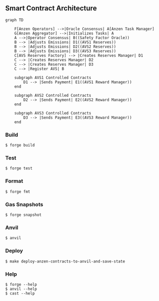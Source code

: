 ## Smart Contract Architecture

```mermaid
graph TD

    F[Anzen Operators] -->|Oracle Consensus| A[Anzen Task Manager]
    G[Anzen Aggregator] -->|Initializes Tasks| A
    A -->|Operator Consensus| B((Safety Factor Oracle))
    B --> |Adjusts Emissions| D1((AVS1 Reserves))
    B --> |Adjusts Emissions| D2((AVS2 Reserves))
    B --> |Adjusts Emissions| D3((AVS3 Reserves))
    C[AVS Reserves Factory] --> |Creates Reserves Manager| D1
    C --> |Creates Reserves Manager| D2
    C --> |Creates Reserves Manager| D3
    C --> |Register AVS| B

    subgraph AVS1 Controlled Contracts
        D1 --> |Sends Payment| E1((AVS1 Reward Manager))
    end

    subgraph AVS2 Controlled Contracts
        D2 --> |Sends Payment| E2((AVS2 Reward Manager))
    end

    subgraph AVS3 Controlled Contracts
        D3 --> |Sends Payment| E3((AVS3 Reward Manager))
    end
```

### Build

```shell
$ forge build
```

### Test

```shell
$ forge test
```

### Format

```shell
$ forge fmt
```

### Gas Snapshots

```shell
$ forge snapshot
```

### Anvil

```shell
$ anvil
```

### Deploy

```shell
$ make deploy-anzen-contracts-to-anvil-and-save-state
```

### Help

```shell
$ forge --help
$ anvil --help
$ cast --help
```
